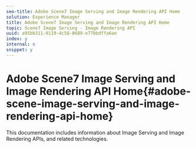 ```yaml
---
seo-title: Adobe Scene7 Image Serving and Image Rendering API Home
solution: Experience Manager
title: Adobe Scene7 Image Serving and Image Rendering API Home
topic: Scene7 Image Serving - Image Rendering API
uuid: a95bb311-0119-4c58-8689-e77bbdffa6ae
index: y
internal: n
snippet: y
---
```


# Adobe Scene7 Image Serving and Image Rendering API Home{#adobe-scene-image-serving-and-image-rendering-api-home}

This documentation includes information about Image Serving and Image Rendering APIs, and related technologies. 

